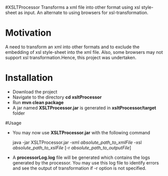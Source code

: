 #XSLTProcessor
   Transforms a xml file into other format using xsl style-sheet as input. An alternate to using browsers for xsl-transformation.
 	
# Motivation
   A need to transform an xml into other formats and to exclude the embedding of xsl style-sheet into the xml file.
   Also, some browsers may not support xsl transformation.Hence, this project was undertaken.    
   
# Installation
   * Download the project 
   * Navigate to the directory **cd xsltProcessor**
   * Run **mvn clean package**
   * A jar named **XSLTProcessor.jar** is generated in **xsltProcessor/target** folder
   
#Usage
   * You may now use **XSLTProcessor.jar** with the following command <br />
     	
     	java -jar XSLTProcessor.jar -xml *absolute_path_to_xmlFile* -xsl *absolute_path_to_xslFile* [-r *absolute_path_to_outputFile*]
	 
   * A **processorLog.log** file will be generated which contains the logs generated by the processor. You may use this log file to identify errors and see the output of transformation if -r option is not specified. 
    